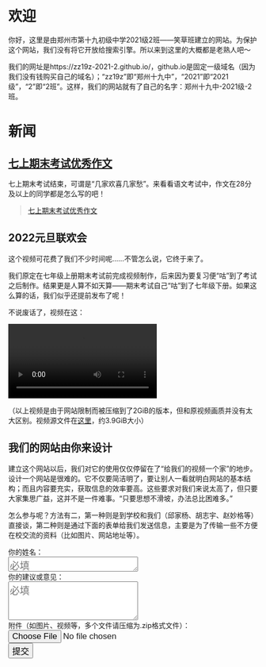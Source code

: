 # 欢迎

你好，这里是由郑州市第十九初级中学2021级2班——笑草班建立的网站。为保护这个网站，我们没有将它开放给搜索引擎。所以来到这里的大概都是老熟人吧～

我们的网址是https://zz19z-2021-2.github.io/，github.io是固定一级域名（因为我们没有钱购买自己的域名）；“zz19z”即“郑州十九中”，“2021”即“2021级”，“2”即“2班”。这样，我们的网站就有了自己的名字：郑州十九中-2021级-2班。

# 新闻

## [七上期末考试优秀作文](七上期末考试优秀作文.md)

七上期末考试结束，可谓是“几家欢喜几家愁”。来看看语文考试中，作文在28分及以上的同学都是怎么写的吧！

> [七上期末考试优秀作文](七上期末考试优秀作文.md)

## 2022元旦联欢会

这个视频可花费了我们不少时间呢……不管怎么说，它终于来了。

我们原定在七年级上册期末考试前完成视频制作，后来因为要复习便“咕”到了考试之后制作。结果更是人算不如天算——期末考试自己“咕”到了七年级下册。如果这么算的话，我们似乎还提前发布了呢！

不说废话了，视频在这：

<video src="https://github.com/zz19z-2021-2/zz19z-2021-2.github.io/raw/main/Files/2022元旦联欢会.mp4" preload="auto" controls="controls"></video>

（以上视频是由于网站限制而被压缩到了2GiB的版本，但和原视频画质并没有太大区别。视频源文件在[这里](https://www.123pan.com/s/PE5A-TNNF3)，约3.9GiB大小）

## 我们的网站由你来设计

建立这个网站以后，我们对它的使用仅仅停留在了“给我们的视频一个家”的地步。设计一个网站是很难的。它不仅要简洁明了，要让别人一看就明白网站的基本结构；而且内容要充实，获取信息的效率要高。这些要求对我们来说太高了，但只要大家集思广益，这并不是一件难事。“只要思想不滑坡，办法总比困难多。”

怎么参与呢？方法有二，第一种则是到学校和我们（邱家杨、胡志宇、赵妙格等）直接谈，第二种则是通过下面的表单给我们发送信息，主要是为了传输一些不方便在校交流的资料（比如图片、网站地址等）。

<form id="my-form" action="https://formspree.io/f/mdoyqljy" method="POST">
  <label>
    你的姓名：<br />
    <textarea rows="1" cols="20" style="font-size:20px" required="required" placeholder="必填" name="姓名"></textarea>
  </label>
  <br />
  <label>
    你的建议或意见：<br />
    <textarea rows="3" cols="20" style="font-size:20px" name="消息" required="required" placeholder="必填"></textarea>
  </label>
  <br />
  <label>
    附件（如图片、视频等，多个文件请压缩为.zip格式文件）：<br />
    <input type="file" name="附件" style="font-size:17px">
  </label>
  <br />
  <button id="my-form-button" style="font-size:17px">提交</button>
</form>
<script>
    var form = document.getElementById("my-form");
  async function handleSubmit(event) {
  event.preventDefault();
  var status = document.getElementById("my-form-status");
  var data = new FormData(event.target);
  fetch(event.target.action, {
    method: form.method,
    body: data,
    headers: {
        'Accept': 'application/json'
    }
  }).then(response => {
    status.innerHTML = "感谢您的建议！";
    form.reset()
  }).catch(error => {
    status.innerHTML = "Oh, no！你的建议提交失败，请稍后再试。"
  });
}
form.addEventListener("submit", handleSubmit)
</script>
